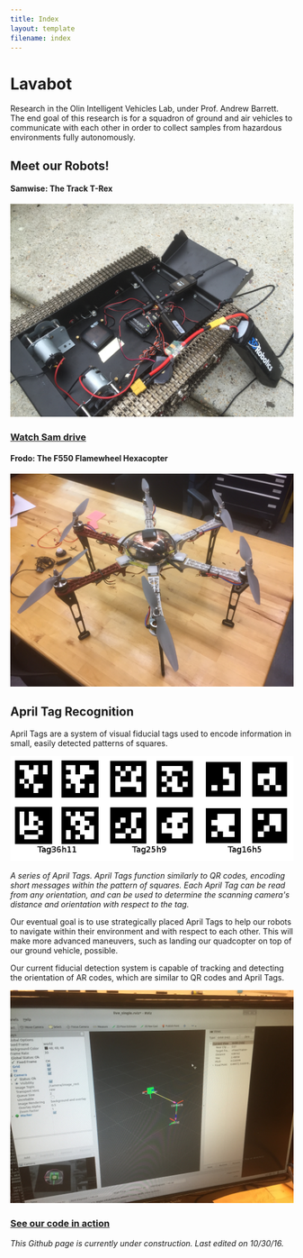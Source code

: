 ```yaml
---
title: Index 
layout: template
filename: index
---
```


# Lavabot

Research in the Olin Intelligent Vehicles Lab, under Prof. Andrew Barrett. The end goal of this research is for a squadron of ground and air vehicles to communicate with each other in order to collect samples from hazardous environments fully autonomously.

## Meet our Robots!

#### Samwise: The Track T-Rex

![Sam](images/2016.7.14_Lavabot.JPG)

### [Watch Sam drive](https://drive.google.com/file/d/0B6cEozG9ml5MSk1rZzdiLUs0TVE/view?usp=sharing)

#### Frodo: The F550 Flamewheel Hexacopter

![Frodo](images/Frodo1.JPG)

## April Tag Recognition

April Tags are a system of visual fiducial tags used to encode information in small, easily detected patterns of squares.

![Tags](images/april_tags.png)

*A series of April Tags. April Tags function similarly to QR codes, encoding short messages within the pattern of squares. Each April Tag can be read from any orientation, and can be used to determine the scanning camera's distance and orientation with respect to the tag.*

Our eventual goal is to use strategically placed April Tags to help our robots to navigate within their environment and with respect to each other. This will make more advanced maneuvers, such as landing our quadcopter on top of our ground vehicle, possible.

Our current fiducial detection system is capable of tracking and detecting the orientation of AR codes, which are similar to QR codes and April Tags.

![Detection](images/2016.7.28_ImageRecognition_Tracking.JPG)

### [See our code in action](https://drive.google.com/file/d/0B6cEozG9ml5MRDA3VThmT3BteWM/view?usp=sharing)

*This Github page is currently under construction. Last edited on 10/30/16.*
